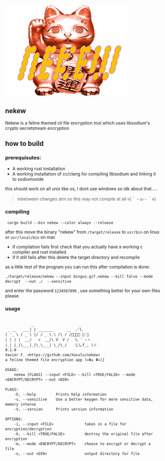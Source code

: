 ![nekew-logo](nekew_png.png) 

## nekew 
Nekew is a feline themed cli file encryption tool which uses libsodium's crypto secretstream encryption 
 
## how to build

### prerequisutes: 
- A working rust installation 
- A working installation of cc/clang for compiling libsodium and linking it to sodiumoxide 

this should work on all unix like os, I dont use windows so idk about that..... 

> inbetween changes atm so this may not compile at all ฅ(＾・ω・＾ฅ)
### compiling
``` 
 cargo build --bin nekew --color always --release
```
after this move the binary "nekew" from ``` /target/release ``` to ``` usr/bin ``` on linux or ``` usr/local/bin ``` on mac 
- if compilation fails first check that you actually have a working c compiler and rust installed
- if it still fails after this delete the target directory and recompile

as a little test of the program you can run this after compilation is done: 

``` 
./target/release/nekew --input bingus.gif.nekew --kill false --mode decrypt  --out ./  --sensitive 
``` 
and enter the password ```1234567890``` , use something better for your own files please

### usage 
``` 

            _                  
 _ __   ___| | _______      __  ／l、        
| '_ \ / _ \ |/ / _ \ \ /\ / /ﾞ（ﾟ､ ｡ ７ 
| | | |  __/   <  __/\ V  V /　 l、ﾞ ~ヽ  
|_| |_|\___|_|\_\___| \_/\_/　  じしf_, )ノ  
0.1.0
Xavier F. <https://github.com/Xavulu/nekew>
a feline themed file encryption app (=Φܫ Φ=)∫

USAGE:
    nekew [FLAGS] --input <FILE> --kill <TRUE/FALSE> --mode <ENCRYPT/DECRYPT> --out <DIR>

FLAGS:
    -h, --help         Prints help information
    -s, --sensitive    Use a better keygen for more sensitive data, memory intense
    -V, --version      Prints version information

OPTIONS:
    -i, --input <FILE>              takes in a file for encryption/decryption
    -k, --kill <TRUE/FALSE>         destroy the original file after encryption
    -m, --mode <ENCRYPT/DECRYPT>    choose to encrypt or decrypt a file
    -o, --out <DIR>                 output directory for file


``` 

